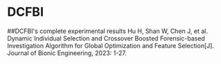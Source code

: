 # DCFBI
##DCFBI's complete experimental results
Hu H, Shan W, Chen J, et al. Dynamic Individual Selection and Crossover Boosted Forensic-based Investigation Algorithm for Global Optimization and Feature Selection[J]. Journal of Bionic Engineering, 2023: 1-27. 
